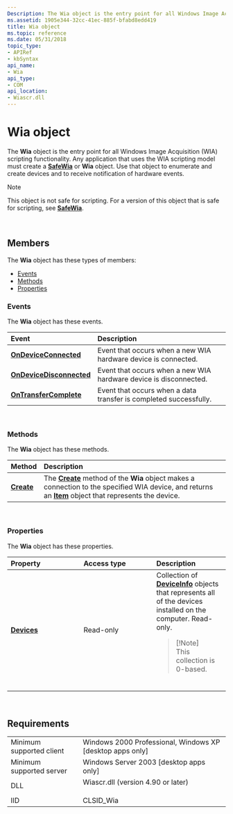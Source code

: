 ```yaml
---
Description: The Wia object is the entry point for all Windows Image Acquisition (WIA) scripting functionality.
ms.assetid: 1905e344-32cc-41ec-885f-bfabd8edd419
title: Wia object
ms.topic: reference
ms.date: 05/31/2018
topic_type: 
- APIRef
- kbSyntax
api_name: 
- Wia
api_type: 
- COM
api_location: 
- Wiascr.dll
---
```


# Wia object

The **Wia** object is the entry point for all Windows Image Acquisition (WIA) scripting functionality. Any application that uses the WIA scripting model must create a [**SafeWia**](-wia-safewia.md) or **Wia** object. Use that object to enumerate and create devices and to receive notification of hardware events.

> [!Note]  
> This object is not safe for scripting. For a version of this object that is safe for scripting, see [**SafeWia**](-wia-safewia.md).

 

## Members

The **Wia** object has these types of members:

-   [Events](#events)
-   [Methods](#methods)
-   [Properties](#properties)

### Events

The **Wia** object has these events.



| Event                                                                 | Description                                                                  |
|:----------------------------------------------------------------------|:-----------------------------------------------------------------------------|
| [**OnDeviceConnected**](-wia--iwiaevents-ondeviceconnected.md)       | Event that occurs when a new WIA hardware device is connected.<br/>    |
| [**OnDeviceDisconnected**](-wia--iwiaevents-ondevicedisconnected.md) | Event that occurs when a new WIA hardware device is disconnected.<br/> |
| [**OnTransferComplete**](-wia--iwiaevents-ontransfercomplete.md)     | Event that occurs when a data transfer is completed successfully.<br/> |



 

### Methods

The **Wia** object has these methods.



| Method                             | Description                                                                                                                                                                                                |
|:-----------------------------------|:-----------------------------------------------------------------------------------------------------------------------------------------------------------------------------------------------------------|
| [**Create**](-wia-iwia-create.md) | The [**Create**](-wia-iwia-create.md) method of the **Wia** object makes a connection to the specified WIA device, and returns an [**Item**](-wia-item.md) object that represents the device.<br/> |



 

### Properties

The **Wia** object has these properties.



<table>
<colgroup>
<col style="width: 33%" />
<col style="width: 33%" />
<col style="width: 33%" />
</colgroup>
<thead>
<tr class="header">
<th style="text-align: left;">Property</th>
<th style="text-align: left;">Access type</th>
<th style="text-align: left;">Description</th>
</tr>
</thead>
<tbody>
<tr class="odd">
<td style="text-align: left;"><a href="-wia-iwia-devices.md"><strong>Devices</strong></a><br/></td>
<td style="text-align: left;">Read-only<br/></td>
<td style="text-align: left;">Collection of <a href="-wia-deviceinfo.md"><strong>DeviceInfo</strong></a> objects that represents all of the devices installed on the computer. Read-only. <br/>
<blockquote>
[!Note]<br />
This collection is 0-based.
</blockquote>
<br/></td>
</tr>
</tbody>
</table>



 

## Requirements



|                                     |                                                                                                               |
|-------------------------------------|---------------------------------------------------------------------------------------------------------------|
| Minimum supported client<br/> | Windows 2000 Professional, Windows XP \[desktop apps only\]<br/>                                        |
| Minimum supported server<br/> | Windows Server 2003 \[desktop apps only\]<br/>                                                          |
| DLL<br/>                      | <dl> <dt>Wiascr.dll (version 4.90 or later)</dt> </dl> |
| IID<br/>                      | CLSID\_Wia<br/>                                                                                         |



 

 




